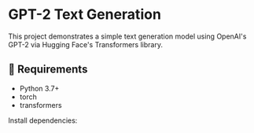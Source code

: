 # GPT-2 Text Generation

This project demonstrates a simple text generation model using OpenAI's GPT-2 via Hugging Face's Transformers library.

## 🔧 Requirements
- Python 3.7+
- torch
- transformers

Install dependencies:
